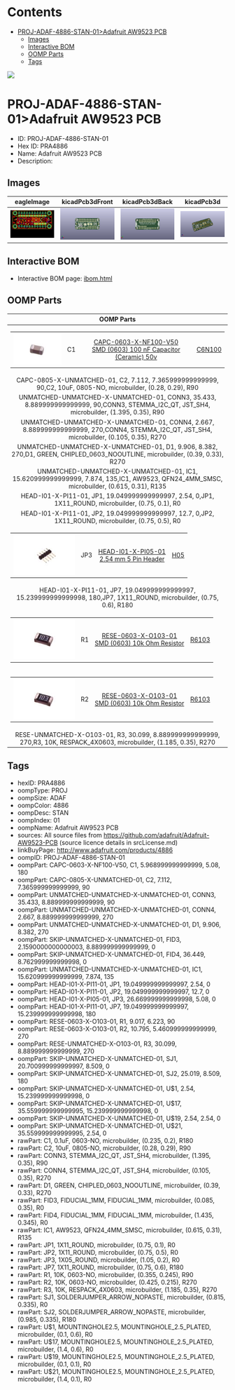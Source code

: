 



Contents
========

* [PROJ-ADAF-4886-STAN-01>Adafruit AW9523 PCB](#proj-adaf-4886-stan-01adafruit-aw9523-pcb)
	* [Images](#images)
	* [Interactive BOM](#interactive-bom)
	* [OOMP Parts](#oomp-parts)
	* [Tags](#tags)
  
![][im]
# PROJ-ADAF-4886-STAN-01>Adafruit AW9523 PCB

- ID: PROJ-ADAF-4886-STAN-01
- Hex ID: PRA4886
- Name: Adafruit AW9523 PCB
- Description: 

## Images
  
  

|eagleImage|kicadPcb3dFront|kicadPcb3dBack|kicadPcb3d|
| :---: | :---: | :---: | :---: |
|[![eagleImage](eagleImage_140.png)](eagleImage_600.png)|[![kicadPcb3dFront](kicadPcb3dFront_140.png)](kicadPcb3dFront_600.png)|[![kicadPcb3dBack](kicadPcb3dBack_140.png)](kicadPcb3dBack_600.png)|[![kicadPcb3d](kicadPcb3d_140.png)](kicadPcb3d_600.png)|

## Interactive BOM

- Interactive BOM page: [ibom.html](kicad/bom/ibom.html)

## OOMP Parts
  

|OOMP Parts|
| :---: |
|<table><tr><td>![CAPC-0603-X-NF100-V50](https://raw.githubusercontent.com/oomlout/oomlout_OOMP_parts/main/CAPC-0603-X-NF100-V50/image_140.jpg)</td><td> C1</td><td>[CAPC-0603-X-NF100-V50<br>SMD (0603) 100 nF Capacitor (Ceramic) 50v](https://github.com/oomlout/oomlout_OOMP_parts/tree/main/CAPC-0603-X-NF100-V50/)</td><td>[C6N100](https://github.com/oomlout/oomlout_OOMP_parts/tree/main/CAPC-0603-X-NF100-V50/)</td></tr></table>|
|CAPC-0805-X-UNMATCHED-01, C2, 7.112, 7.365999999999999, 90,C2, 10uF, 0805-NO, microbuilder, (0.28, 0.29), R90|
|UNMATCHED-UNMATCHED-X-UNMATCHED-01, CONN3, 35.433, 8.889999999999999, 90,CONN3, STEMMA_I2C_QT, JST_SH4, microbuilder, (1.395, 0.35), R90|
|UNMATCHED-UNMATCHED-X-UNMATCHED-01, CONN4, 2.667, 8.889999999999999, 270,CONN4, STEMMA_I2C_QT, JST_SH4, microbuilder, (0.105, 0.35), R270|
|UNMATCHED-UNMATCHED-X-UNMATCHED-01, D1, 9.906, 8.382, 270,D1, GREEN, CHIPLED_0603_NOOUTLINE, microbuilder, (0.39, 0.33), R270|
|UNMATCHED-UNMATCHED-X-UNMATCHED-01, IC1, 15.620999999999999, 7.874, 135,IC1, AW9523, QFN24_4MM_SMSC, microbuilder, (0.615, 0.31), R135|
|HEAD-I01-X-PI11-01, JP1, 19.049999999999997, 2.54, 0,JP1, 1X11_ROUND, microbuilder, (0.75, 0.1), R0|
|HEAD-I01-X-PI11-01, JP2, 19.049999999999997, 12.7, 0,JP2, 1X11_ROUND, microbuilder, (0.75, 0.5), R0|
|<table><tr><td>![HEAD-I01-X-PI05-01](https://raw.githubusercontent.com/oomlout/oomlout_OOMP_parts/main/HEAD-I01-X-PI05-01/image_140.jpg)</td><td> JP3</td><td>[HEAD-I01-X-PI05-01<br>2.54 mm 5 Pin Header](https://github.com/oomlout/oomlout_OOMP_parts/tree/main/HEAD-I01-X-PI05-01/)</td><td>[H05](https://github.com/oomlout/oomlout_OOMP_parts/tree/main/HEAD-I01-X-PI05-01/)</td></tr></table>|
|HEAD-I01-X-PI11-01, JP7, 19.049999999999997, 15.239999999999998, 180,JP7, 1X11_ROUND, microbuilder, (0.75, 0.6), R180|
|<table><tr><td>![RESE-0603-X-O103-01](https://raw.githubusercontent.com/oomlout/oomlout_OOMP_parts/main/RESE-0603-X-O103-01/image_140.jpg)</td><td> R1</td><td>[RESE-0603-X-O103-01<br>SMD (0603) 10k Ohm Resistor](https://github.com/oomlout/oomlout_OOMP_parts/tree/main/RESE-0603-X-O103-01/)</td><td>[R6103](https://github.com/oomlout/oomlout_OOMP_parts/tree/main/RESE-0603-X-O103-01/)</td></tr></table>|
|<table><tr><td>![RESE-0603-X-O103-01](https://raw.githubusercontent.com/oomlout/oomlout_OOMP_parts/main/RESE-0603-X-O103-01/image_140.jpg)</td><td> R2</td><td>[RESE-0603-X-O103-01<br>SMD (0603) 10k Ohm Resistor](https://github.com/oomlout/oomlout_OOMP_parts/tree/main/RESE-0603-X-O103-01/)</td><td>[R6103](https://github.com/oomlout/oomlout_OOMP_parts/tree/main/RESE-0603-X-O103-01/)</td></tr></table>|
|RESE-UNMATCHED-X-O103-01, R3, 30.099, 8.889999999999999, 270,R3, 10K, RESPACK_4X0603, microbuilder, (1.185, 0.35), R270|

## Tags

- hexID: PRA4886
- oompType: PROJ
- oompSize: ADAF
- oompColor: 4886
- oompDesc: STAN
- oompIndex: 01
- oompName: Adafruit AW9523 PCB
- sources: All source files from https://github.com/adafruit/Adafruit-AW9523-PCB (source licence details in srcLicense.md)
- linkBuyPage: http://www.adafruit.com/products/4886
- oompID: PROJ-ADAF-4886-STAN-01
- oompPart: CAPC-0603-X-NF100-V50, C1, 5.968999999999999, 5.08, 180
- oompPart: CAPC-0805-X-UNMATCHED-01, C2, 7.112, 7.365999999999999, 90
- oompPart: UNMATCHED-UNMATCHED-X-UNMATCHED-01, CONN3, 35.433, 8.889999999999999, 90
- oompPart: UNMATCHED-UNMATCHED-X-UNMATCHED-01, CONN4, 2.667, 8.889999999999999, 270
- oompPart: UNMATCHED-UNMATCHED-X-UNMATCHED-01, D1, 9.906, 8.382, 270
- oompPart: SKIP-UNMATCHED-X-UNMATCHED-01, FID3, 2.1590000000000003, 8.889999999999999, 0
- oompPart: SKIP-UNMATCHED-X-UNMATCHED-01, FID4, 36.449, 8.762999999999998, 0
- oompPart: UNMATCHED-UNMATCHED-X-UNMATCHED-01, IC1, 15.620999999999999, 7.874, 135
- oompPart: HEAD-I01-X-PI11-01, JP1, 19.049999999999997, 2.54, 0
- oompPart: HEAD-I01-X-PI11-01, JP2, 19.049999999999997, 12.7, 0
- oompPart: HEAD-I01-X-PI05-01, JP3, 26.669999999999998, 5.08, 0
- oompPart: HEAD-I01-X-PI11-01, JP7, 19.049999999999997, 15.239999999999998, 180
- oompPart: RESE-0603-X-O103-01, R1, 9.017, 6.223, 90
- oompPart: RESE-0603-X-O103-01, R2, 10.795, 5.460999999999999, 270
- oompPart: RESE-UNMATCHED-X-O103-01, R3, 30.099, 8.889999999999999, 270
- oompPart: SKIP-UNMATCHED-X-UNMATCHED-01, SJ1, 20.700999999999997, 8.509, 0
- oompPart: SKIP-UNMATCHED-X-UNMATCHED-01, SJ2, 25.019, 8.509, 180
- oompPart: SKIP-UNMATCHED-X-UNMATCHED-01, U$1, 2.54, 15.239999999999998, 0
- oompPart: SKIP-UNMATCHED-X-UNMATCHED-01, U$17, 35.559999999999995, 15.239999999999998, 0
- oompPart: SKIP-UNMATCHED-X-UNMATCHED-01, U$19, 2.54, 2.54, 0
- oompPart: SKIP-UNMATCHED-X-UNMATCHED-01, U$21, 35.559999999999995, 2.54, 0
- rawPart: C1, 0.1uF, 0603-NO, microbuilder, (0.235, 0.2), R180
- rawPart: C2, 10uF, 0805-NO, microbuilder, (0.28, 0.29), R90
- rawPart: CONN3, STEMMA_I2C_QT, JST_SH4, microbuilder, (1.395, 0.35), R90
- rawPart: CONN4, STEMMA_I2C_QT, JST_SH4, microbuilder, (0.105, 0.35), R270
- rawPart: D1, GREEN, CHIPLED_0603_NOOUTLINE, microbuilder, (0.39, 0.33), R270
- rawPart: FID3, FIDUCIAL_1MM, FIDUCIAL_1MM, microbuilder, (0.085, 0.35), R0
- rawPart: FID4, FIDUCIAL_1MM, FIDUCIAL_1MM, microbuilder, (1.435, 0.345), R0
- rawPart: IC1, AW9523, QFN24_4MM_SMSC, microbuilder, (0.615, 0.31), R135
- rawPart: JP1, 1X11_ROUND, microbuilder, (0.75, 0.1), R0
- rawPart: JP2, 1X11_ROUND, microbuilder, (0.75, 0.5), R0
- rawPart: JP3, 1X05_ROUND, microbuilder, (1.05, 0.2), R0
- rawPart: JP7, 1X11_ROUND, microbuilder, (0.75, 0.6), R180
- rawPart: R1, 10K, 0603-NO, microbuilder, (0.355, 0.245), R90
- rawPart: R2, 10K, 0603-NO, microbuilder, (0.425, 0.215), R270
- rawPart: R3, 10K, RESPACK_4X0603, microbuilder, (1.185, 0.35), R270
- rawPart: SJ1, SOLDERJUMPER_ARROW_NOPASTE, microbuilder, (0.815, 0.335), R0
- rawPart: SJ2, SOLDERJUMPER_ARROW_NOPASTE, microbuilder, (0.985, 0.335), R180
- rawPart: U$1, MOUNTINGHOLE2.5, MOUNTINGHOLE_2.5_PLATED, microbuilder, (0.1, 0.6), R0
- rawPart: U$17, MOUNTINGHOLE2.5, MOUNTINGHOLE_2.5_PLATED, microbuilder, (1.4, 0.6), R0
- rawPart: U$19, MOUNTINGHOLE2.5, MOUNTINGHOLE_2.5_PLATED, microbuilder, (0.1, 0.1), R0
- rawPart: U$21, MOUNTINGHOLE2.5, MOUNTINGHOLE_2.5_PLATED, microbuilder, (1.4, 0.1), R0



[im]: kicadPcb3d_450.png
